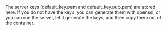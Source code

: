 The server keys (default_key.pem and default_key.pub.pem) are stored here.
If you do not have the keys, you can generate them with openssl, or you can run the server, let it generate the keys, and then copy them out of the container.
